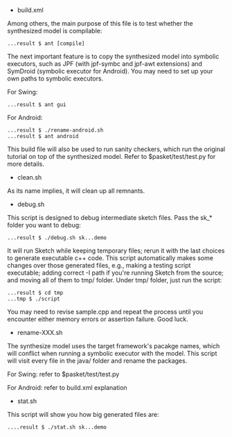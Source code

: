 * build.xml

Among others, the main purpose of this file is to test
whether the synthesized model is compilable:

    ...result $ ant [compile]

The next important feature is to copy the synthesized model
into symbolic executors,
such as JPF (with jpf-symbc and jpf-awt extensions)
and SymDroid (symbolic executor for Android).
You may need to set up your own paths to symbolic executors.

For Swing:

    ...result $ ant gui

For Android:

    ...result $ ./rename-android.sh
    ...result $ ant android

This build file will also be used to run sanity checkers,
which run the original tutorial on top of the synthesized model.
Refer to $pasket/test/test.py for more details.

* clean.sh

As its name implies, it will clean up all remnants.

* debug.sh

This script is designed to debug intermediate sketch files.
Pass the sk_* folder you want to debug:

    ...result $ ./debug.sh sk...demo

It will run Sketch while keeping temporary files; rerun it
with the last choices to generate executable c++ code.
This script automatically makes some changes over those generated files,
e.g., making a testing script executable;
adding correct -I path if you're running Sketch from the source; and
moving all of them to tmp/ folder.  Under tmp/ folder, just run the script:

    ...result $ cd tmp
    ...tmp $ ./script

You may need to revise sample.cpp and repeat the process
until you encounter either memory errors or assertion failure.  Good luck.

* rename-XXX.sh

The synthesize model uses the target framework's pacakge names,
which will conflict when running a symbolic executor with the model.
This script will visit every file in the java/ folder and rename the packages.

For Swing: refer to $pasket/test/test.py

For Android: refer to build.xml explanation

* stat.sh

This script will show you how big generated files are:

    ....result $ ./stat.sh sk...demo

